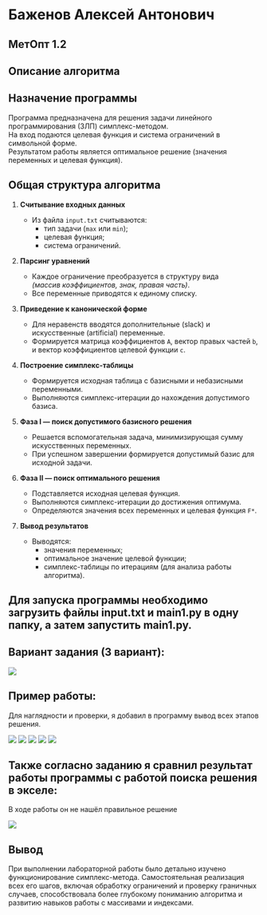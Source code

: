 # Баженов Алексей Антонович

## МетОпт 1.2

## Описание алгоритма

## Назначение программы
Программа предназначена для решения задачи линейного программирования (ЗЛП) симплекс-методом.  
На вход подаются целевая функция и система ограничений в символьной форме.  
Результатом работы является оптимальное решение (значения переменных и целевая функция).

## Общая структура алгоритма

1. **Считывание входных данных**
   - Из файла `input.txt` считываются:
     - тип задачи (`max` или `min`);
     - целевая функция;
     - система ограничений.

2. **Парсинг уравнений**
   - Каждое ограничение преобразуется в структуру вида  
     *(массив коэффициентов, знак, правая часть)*.
   - Все переменные приводятся к единому списку.

3. **Приведение к канонической форме**
   - Для неравенств вводятся дополнительные (slack) и искусственные (artificial) переменные.
   - Формируется матрица коэффициентов `A`, вектор правых частей `b`, и вектор коэффициентов целевой функции `c`.

4. **Построение симплекс-таблицы**
   - Формируется исходная таблица с базисными и небазисными переменными.
   - Выполняются симплекс-итерации до нахождения допустимого базиса.

5. **Фаза I — поиск допустимого базисного решения**
   - Решается вспомогательная задача, минимизирующая сумму искусственных переменных.
   - При успешном завершении формируется допустимый базис для исходной задачи.

6. **Фаза II — поиск оптимального решения**
   - Подставляется исходная целевая функция.
   - Выполняются симплекс-итерации до достижения оптимума.
   - Определяются значения всех переменных и целевая функция `F*`.

7. **Вывод результатов**
   - Выводятся:
     - значения переменных;
     - оптимальное значение целевой функции;
     - симплекс-таблицы по итерациям (для анализа работы алгоритма).

## Для запуска программы необходимо загрузить файлы input.txt и main1.py в одну папку, а затем запустить main1.py.

## Вариант задания (3 вариант):

![](task.png)

## Пример работы:

Для наглядности и проверки, я добавил в программу вывод всех этапов решения.

![](primer1.png)
![](primer2.png)
![](primer3.png)
![](primer4.png)
![](primer5.png)

## Также согласно заданию я сравнил результат работы программы с работой поиска решения в экселе:

В ходе работы он не нашёл правильное решение

![](excel.png)

## Вывод

При выполнении лабораторной работы было детально изучено функционирование симплекс-метода. Самостоятельная реализация всех его шагов, включая обработку ограничений и проверку граничных случаев, способствовала более глубокому пониманию алгоритма и развитию навыков работы с массивами и индексами.